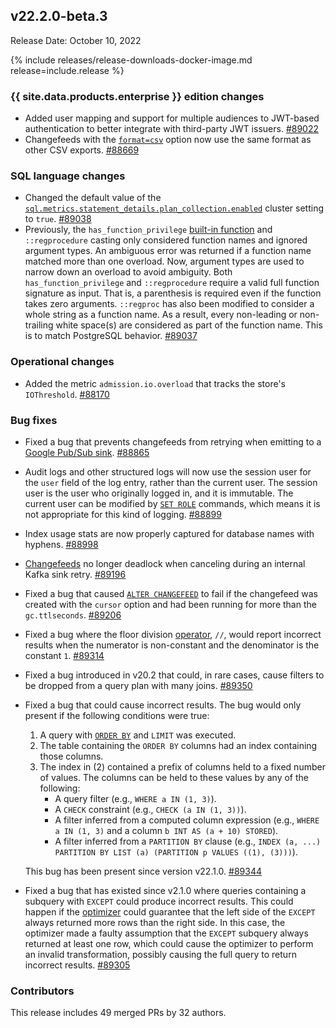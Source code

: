 ## v22.2.0-beta.3

Release Date: October 10, 2022

{% include releases/release-downloads-docker-image.md release=include.release %}

<h3 id="v22-2-0-beta-3-{{-site.data.products.enterprise-}}-edition-changes">{{ site.data.products.enterprise }} edition changes</h3>

- Added user mapping and support for multiple audiences to JWT-based authentication to better integrate with third-party JWT issuers. [#89022][#89022]
- Changefeeds with the [`format=csv`](../v22.2/create-changefeed.html#format) option now use the same format as other CSV exports. [#88669][#88669]

<h3 id="v22-2-0-beta-3-sql-language-changes">SQL language changes</h3>

- Changed the default value of the [`sql.metrics.statement_details.plan_collection.enabled`](../v22.2/cluster-settings.html) cluster setting to `true`. [#89038][#89038]
- Previously, the `has_function_privilege` [built-in function](../v22.2/functions-and-operators.html) and `::regprocedure` casting only considered function names and ignored argument types. An ambiguous error was returned if a function name matched more than one overload. Now, argument types are used to narrow down an overload to avoid ambiguity. Both `has_function_privilege` and `::regprocedure` require a valid full function signature as input. That is, a parenthesis is required even if the function takes zero arguments. `::regproc` has also been modified to consider a whole string as a function name. As a result, every non-leading or non-trailing white space(s) are considered as part of the function name. This is to match PostgreSQL behavior. [#89037][#89037]

<h3 id="v22-2-0-beta-3-operational-changes">Operational changes</h3>

- Added the metric `admission.io.overload` that tracks the store's `IOThreshold`. [#88170][#88170]

<h3 id="v22-2-0-beta-3-bug-fixes">Bug fixes</h3>

- Fixed a bug that prevents changefeeds from retrying when emitting to a [Google Pub/Sub sink](../v22.2/changefeed-sinks.html#google-cloud-pub-sub). [#88865][#88865]
- Audit logs and other structured logs will now use the session user for the `user` field of the log entry, rather than the current user. The session user is the user who originally logged in, and it is immutable. The current user can be modified by [`SET ROLE`](../v22.2/set-vars.html) commands, which means it is not appropriate for this kind of logging. [#88899][#88899]
- Index usage stats are now properly captured for database names with hyphens. [#88998][#88998]
- [Changefeeds](../v22.2/change-data-capture-overview.html) no longer deadlock when canceling during an internal Kafka sink retry. [#89196][#89196]
- Fixed a bug that caused [`ALTER CHANGEFEED`](../v22.2/alter-changefeed.html) to fail if the changefeed was created with the `cursor` option and had been running for more than the `gc.ttlseconds`. [#89206][#89206]
- Fixed a bug where the floor division [operator](../v22.2/functions-and-operators.html), `//`, would report incorrect results when the numerator is non-constant and the denominator is the constant `1`. [#89314][#89314]
- Fixed a bug introduced in v20.2 that could, in rare cases, cause filters to be dropped from a query plan with many joins. [#89350][#89350]
- Fixed a bug that could cause incorrect results. The bug would only present if the following conditions were true:   
    1. A query with [`ORDER BY`](../v22.2/order-by.html) and `LIMIT` was executed.
    1. The table containing the `ORDER BY` columns had an index containing those columns.
    1. The index in (2) contained a prefix of columns held to a fixed number of values. The columns can be held to these values by any of the following:
        - A query filter (e.g., `WHERE a IN (1, 3)`).
        - A `CHECK` constraint (e.g., `CHECK (a IN (1, 3))`).
        - A filter inferred from a computed column expression (e.g., `WHERE a IN (1, 3)` and a column `b INT AS (a + 10) STORED`).
        - A filter inferred from a `PARTITION BY` clause (e.g., `INDEX (a, ...) PARTITION BY LIST (a) (PARTITION p VALUES ((1), (3)))`).

    This bug has been present since version v22.1.0. [#89344][#89344]
- Fixed a bug that has existed since v2.1.0 where queries containing a subquery with `EXCEPT` could produce incorrect results. This could happen if the [optimizer](../v22.2/cost-based-optimizer.html) could guarantee that the left side of the `EXCEPT` always returned more rows than the right side. In this case, the optimizer made a faulty assumption that the `EXCEPT` subquery always returned at least one row, which could cause the optimizer to perform an invalid transformation, possibly causing the full query to return incorrect results. [#89305][#89305]

<h3 id="v22-2-0-beta-3-contributors">Contributors</h3>

This release includes 49 merged PRs by 32 authors.

[#88170]: https://github.com/cockroachdb/cockroach/pull/88170
[#88669]: https://github.com/cockroachdb/cockroach/pull/88669
[#88865]: https://github.com/cockroachdb/cockroach/pull/88865
[#88899]: https://github.com/cockroachdb/cockroach/pull/88899
[#88998]: https://github.com/cockroachdb/cockroach/pull/88998
[#89022]: https://github.com/cockroachdb/cockroach/pull/89022
[#89037]: https://github.com/cockroachdb/cockroach/pull/89037
[#89038]: https://github.com/cockroachdb/cockroach/pull/89038
[#89196]: https://github.com/cockroachdb/cockroach/pull/89196
[#89206]: https://github.com/cockroachdb/cockroach/pull/89206
[#89305]: https://github.com/cockroachdb/cockroach/pull/89305
[#89314]: https://github.com/cockroachdb/cockroach/pull/89314
[#89344]: https://github.com/cockroachdb/cockroach/pull/89344
[#89350]: https://github.com/cockroachdb/cockroach/pull/89350

